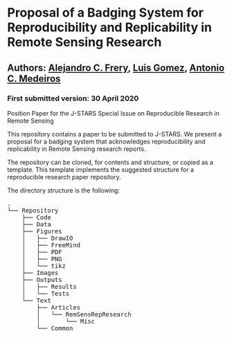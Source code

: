 # Proposal of a Badging System for Reproducibility and Replicability in Remote Sensing Research
## Authors: [Alejandro C. Frery](acfrery@laccan.ufal.br), [Luis Gomez](luis.gomez@ulpgc.es), [Antonio C. Medeiros](antoniomedeiros@laccan.ufal.br)
### First submitted version: 30 April 2020

Position Paper for the J-STARS Special Issue on Reproducible Research in Remote Sensing

This repository contains a paper to be submitted to J-STARS. We present a proposal for a badging system that acknowledges reproducibility and replicability in Remote Sensing research reports.

The repository can be cloned, for contents and structure, or copied as a template. This template implements the suggested structure for a reproducible research paper repository.

The directory structure is the following:
<pre>
.
└── Repository
    ├── Code
    ├── Data
    ├── Figures
    │   ├── DrawIO
    │   ├── FreeMind
    │   ├── PDF
    │   ├── PNG
    │   └── tikz
    ├── Images
    ├── Outputs
    │   ├── Results
    │   └── Tests
    └── Text
        ├── Articles
        │   └── RemSensRepResearch
        │       └── Misc
        └── Common
</pre>

